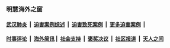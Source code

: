 
### 明慧海外之窗

####  [武汉肺炎](indexes/365.md?t=01121400) &nbsp;|&nbsp;  [迫害案例综述](indexes/328.md?t=01121400) &nbsp;|&nbsp; [迫害致死案例](indexes/277.md?t=01121400)  &nbsp;|&nbsp; [更多迫害案例](indexes/81.md?t=01121400)  &nbsp;|&nbsp; 
####  [时事评论](indexes/251.md?t=01121400) &nbsp;|&nbsp; [海外简讯](indexes/245.md?t=01121400)&nbsp;|&nbsp;  [社会支持](indexes/140.md?t=01121400) &nbsp;|&nbsp; [褒奖决议](indexes/282.md?t=01121400) &nbsp;|&nbsp; [社区报道](indexes/91.md?t=01121400)  &nbsp;|&nbsp; [天人之间](indexes/78.md?t=01121400) 


